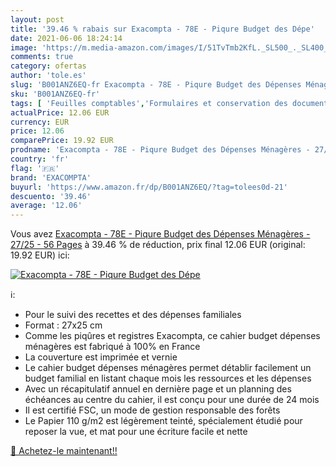 ```yaml
---
layout: post
title: '39.46 % rabais sur Exacompta - 78E - Piqure Budget des Dépe'
date: 2021-06-06 18:24:14
image: 'https://m.media-amazon.com/images/I/51TvTmb2KfL._SL500_._SL400_.jpg'
comments: true
category: ofertas
author: 'tole.es'
slug: 'B001ANZ6EQ-fr Exacompta - 78E - Piqure Budget des Dépenses Ménagères -...'
sku: 'B001ANZ6EQ-fr'
tags: [ 'Feuilles comptables','Formulaires et conservation des documents','Fournitures de bureau','Petites fournitures','exacompta', ]
actualPrice: 12.06 EUR
currency: EUR
price: 12.06
comparePrice: 19.92 EUR
prodname: 'Exacompta - 78E - Piqure Budget des Dépenses Ménagères - 27/25 - 56 Pages'
country: 'fr'
flag: '🇫🇷'
brand: 'EXACOMPTA'
buyurl: 'https://www.amazon.fr/dp/B001ANZ6EQ/?tag=tolees0d-21'
descuento: '39.46'
average: '12.06'
---
```


Vous avez [Exacompta - 78E - Piqure Budget des Dépenses Ménagères - 27/25 - 56 Pages](https://www.amazon.fr/dp/B001ANZ6EQ/?tag=tolees0d-21)  à  39.46 % de réduction, prix final  12.06 EUR (original: 19.92 EUR) ici:

[![Exacompta - 78E - Piqure Budget des Dépe](https://m.media-amazon.com/images/I/51TvTmb2KfL._SL500_._SL400_.jpg)](https://www.amazon.fr/dp/B001ANZ6EQ/?tag=tolees0d-21)

ℹ️:

- Pour le suivi des recettes et des dépenses familiales
- Format : 27x25 cm
- Comme les piqûres et registres Exacompta, ce cahier budget dépenses ménagères est fabriqué à 100% en France
- La couverture est imprimée et vernie
- Le cahier budget dépenses ménagères permet détablir facilement un budget familial en listant chaque mois les ressources et les dépenses
- Avec un récapitulatif annuel en dernière page et un planning des échéances au centre du cahier, il est conçu pour une durée de 24 mois
- Il est certifié FSC, un mode de gestion responsable des forêts
- Le Papier 110 g/m2 est légèrement teinté, spécialement étudié pour reposer la vue, et mat pour une écriture facile et nette

[🛒 Achetez-le maintenant!!](https://www.amazon.fr/dp/B001ANZ6EQ/?tag=tolees0d-21)
